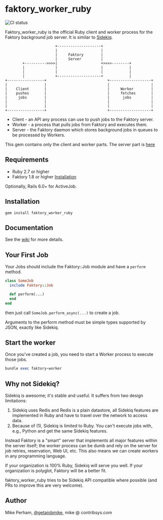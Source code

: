 # faktory\_worker\_ruby

![CI status](https://github.com/contribsys/faktory_worker_ruby/actions/workflows/ci.yml/badge.svg)

Faktory\_worker\_ruby is the official Ruby client and worker process for the
Faktory background job server.  It is similar to [Sidekiq](http://sidekiq.org).

```
                       +--------------------+
                       |                    |
                       |     Faktory        |
                       |     Server         |
        +---------->>>>|                    +>>>>--------+
        |              |                    |            |
        |              |                    |            |
        |              +--------------------+            |
+-----------------+                            +-------------------+
|                 |                            |                   |
|    Client       |                            |     Worker        |
|    pushes       |                            |     fetches       |
|     jobs        |                            |      jobs         |
|                 |                            |                   |
|                 |                            |                   |
+-----------------+                            +-------------------+
```

* Client - an API any process can use to push jobs to the Faktory server.
* Worker - a process that pulls jobs from Faktory and executes them.
* Server - the Faktory daemon which stores background jobs in
  queues to be processed by Workers.

This gem contains only the client and worker parts.  The
server part is [here](https://github.com/contribsys/faktory/)

## Requirements

* Ruby 2.7 or higher
* Faktory 1.8 or higher [Installation](https://github.com/contribsys/faktory/wiki/Installation)

Optionally, Rails 6.0+ for ActiveJob.

## Installation

    gem install faktory_worker_ruby

## Documentation

See the [wiki](//github.com/contribsys/faktory_worker_ruby/wiki) for more details.

## Your First Job

Your Jobs should include the Faktory::Job module and have a `perform`
method.

```ruby
class SomeJob
  include Faktory::Job

  def perform(...)
  end
end
```

then just call `SomeJob.perform_async(...)` to create a job.

Arguments to the perform method must be simple types supported
by JSON, exactly like Sidekiq.

## Start the worker

Once you've created a job, you need to start a Worker process to execute
those jobs.

```ruby
bundle exec faktory-worker
```

## Why not Sidekiq?

Sidekiq is awesome; it's stable and useful. It suffers from two design limitations:

1. Sidekiq uses Redis and Redis is a plain datastore, all Sidekiq features are
   implemented in Ruby and have to travel over the network to access data.
2. Because of (1), Sidekiq is limited to Ruby.  You can't execute jobs
   with, e.g., Python and get the same Sidekiq features.

Instead Faktory is a "smart" server that implements all major features
within the server itself; the worker process can be dumb and rely on
the server for job retries, reservation, Web UI, etc.  This also means
we can create workers in any programming language.

If your organization is 100% Ruby, Sidekiq will serve you well.  If your
organization is polyglot, Faktory will be a better fit.

faktory\_worker\_ruby tries to be Sidekiq API compatible where possible (and
PRs to improve this are very welcome).

## Author

Mike Perham, [@getajobmike](https://ruby.social/@getajobmike), mike @ contribsys.com
